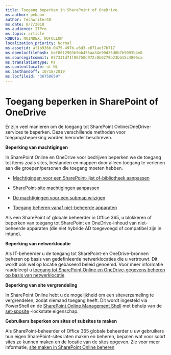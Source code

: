 ```yaml
---
title: Toegang beperken in SharePoint of OneDrive
ms.author: pebaum
author: Techwriter40
ms.date: 8/7/2018
ms.audience: ITPro
ms.topic: article
ROBOTS: NOINDEX, NOFOLLOW
localization_priority: Normal
ms.assetid: af1b936b-0475-497b-a6d3-e671aef7b717
ms.openlocfilehash: bef0612903b9bb455aa34e90d35d6b7b9093b4e0
ms.sourcegitcommit: 037331d71f06750d972c0b6278b23bb15c4806ca
ms.translationtype: MT
ms.contentlocale: nl-NL
ms.lasthandoff: 10/18/2019
ms.locfileid: "36750659"
---
```

# <a name="restrict-access-in-sharepoint-or-onedrive"></a>Toegang beperken in SharePoint of OneDrive

Er zijn veel manieren om de toegang tot SharePoint Online/OneDrive-services te beperken. Deze verschillende methoden voor toegangsbeperking worden hieronder beschreven. 

**Beperking van machtigingen**

In SharePoint Online en OneDrive voor bedrijven beperken we de toegang tot items zoals sites, bestanden en mappen door alleen toegang te verlenen aan die groepen/personen die toegang moeten hebben.

- [Machtigingen voor een SharePoint-lijst of-bibliotheek aanpassen](https://support.office.com/article/Customize-permissions-for-a-SharePoint-list-or-library-02d770f3-59eb-4910-a608-5f84cc297782)

- [SharePoint-site machtigingen aanpassen](https://docs.microsoft.com/sharepoint/customize-sharepoint-site-permissions)

- [De machtigingen voor een submap wijzigen](https://support.office.com/article/Change-the-permissions-on-a-subfolder-5427BD7C-F20A-4F75-8CF2-5359DD45A1A6)

- [Toegang beheren vanaf niet-beheerde apparaten](https://docs.microsoft.com/sharepoint/control-access-from-unmanaged-devices)

Als een SharePoint of globale beheerder in Office 365, u blokkeren of beperken van toegang tot SharePoint en OneDrive-inhoud van niet-beheerde apparaten (die niet hybride AD toegevoegd of compatibel zijn in intune).

**Beperking van netwerklocatie**

Als IT-beheerder u de toegang tot SharePoint-en OneDrive-bronnen beheren op basis van gedefinieerde netwerklocaties die u vertrouwt. Dit wordt ook wel op locatie gebaseerd beleid genoemd. Voor meer informatie raadpleegt u [toegang tot SharePoint Online en OneDrive-gegevens beheren op basis van netwerklocatie](https://docs.microsoft.com/sharepoint/control-access-based-on-network-location)

**Beperking van site vergrendeling** 

In SharePoint Online hebt u de mogelijkheid om een siteverzameling te vergrendelen, zodat niemand toegang heeft. Dit wordt ingesteld via PowerShell en de [SharePoint Online Management Shell](https://docs.microsoft.com/powershell/sharepoint/sharepoint-online/connect-sharepoint-online?view=sharepoint-ps) met behulp van de [set-sposite](https://docs.microsoft.com/powershell/module/sharepoint-online/set-sposite?view=sharepoint-ps) -lockstate eigenschap.

**Gebruikers beperken om sites of subsites te maken**

Als SharePoint-beheerder of Office 365 globale beheerder u uw gebruikers hun eigen SharePoint-sites laten maken en beheren, bepalen wat voor soort sites ze kunnen maken en de locatie van de sites opgeven. Zie voor meer informatie, [site maken in SharePoint Online beheren](https://docs.microsoft.com/sharepoint/manage-site-creation)

